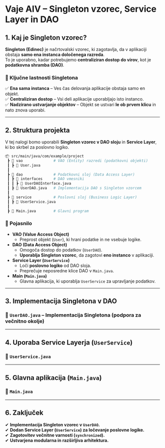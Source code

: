 # **Vaje AIV – Singleton vzorec, Service Layer in DAO**

## **1. Kaj je Singleton vzorec?**
**Singleton (Edinec)** je načrtovalski vzorec, ki zagotavlja, da v aplikaciji obstaja **samo ena instanca določenega razreda**.  
To je uporabno, kadar potrebujemo **centraliziran dostop do virov**, kot je **podatkovna shramba (DAO)**.

### **🔹 Ključne lastnosti Singletona**
✅ **Ena sama instanca** – Ves čas delovanja aplikacije obstaja samo en objekt.  
✅ **Centraliziran dostop** – Vsi deli aplikacije uporabljajo isto instanco.  
✅ **Nadzirano ustvarjanje objektov** – Objekt se ustvari **le ob prvem klicu** in nato znova uporabi.  

---

## **2. Struktura projekta**
V tej nalogi bomo uporabili **Singleton vzorec v DAO sloju** in **Service Layer**, ki bo skrbel za poslovno logiko.

```bash
📦 src/main/java/com/example/project
 ┣ 📂 vao              # VAO (Entity) razredi (podatkovni objekti)
 ┃ ┣ 📜 User.java
 ┃
 ┣ 📂 dao              # Podatkovni sloj (Data Access Layer)
 ┃ ┣ 📂 interfaces     # DAO vmesniki
 ┃ ┃ ┣ 📜 UserDAOInterface.java
 ┃ ┣ 📜 UserDAO.java   # Implementacija DAO s Singleton vzorcem
 ┃
 ┣ 📂 service          # Poslovni sloj (Business Logic Layer)
 ┃ ┣ 📜 UserService.java
 ┃
 ┣ 📜 Main.java        # Glavni program
```

### **🔹 Pojasnilo**
- **VAO (Value Access Object)**  
  - Preprost objekt (`User`), ki hrani podatke in ne vsebuje logike.  
- **DAO (Data Access Object)**  
  - Omogoča dostop do podatkov (`UserDAO`).  
  - **Uporablja Singleton vzorec**, da zagotovi **eno instanco** v aplikaciji.  
- **Service Layer (`UserService`)**  
  - Loči **poslovno logiko** od DAO sloja.  
  - Preprečuje neposredne klice DAO v `Main.java`.  
- **Main (`Main.java`)**  
  - Glavna aplikacija, ki uporablja `UserService` za upravljanje podatkov.  

---

## **3. Implementacija Singletona v DAO**
### **📜 `UserDAO.java` – Implementacija Singletona (podpora za večnitno okolje)**

---

## **4. Uporaba Service Layerja (`UserService`)**
### **📜 `UserService.java`**

---

## **5. Glavna aplikacija (`Main.java`)**
### **📜 `Main.java`**

---

## **6. Zaključek**
✔ **Implementacija Singleton vzorec v `UserDAO`.**  
✔ **Dodan Service Layer (`UserService`) za ločevanje poslovne logike.**  
✔ **Zagotovitev večnitne varnosti (`synchronized`).**  
✔ **Ustvarjena modularna in razširljiva arhitektura.**
